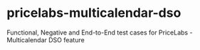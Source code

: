 # pricelabs-multicalendar-dso
Functional, Negative and End-to-End test cases for PriceLabs - Multicalendar DSO feature
